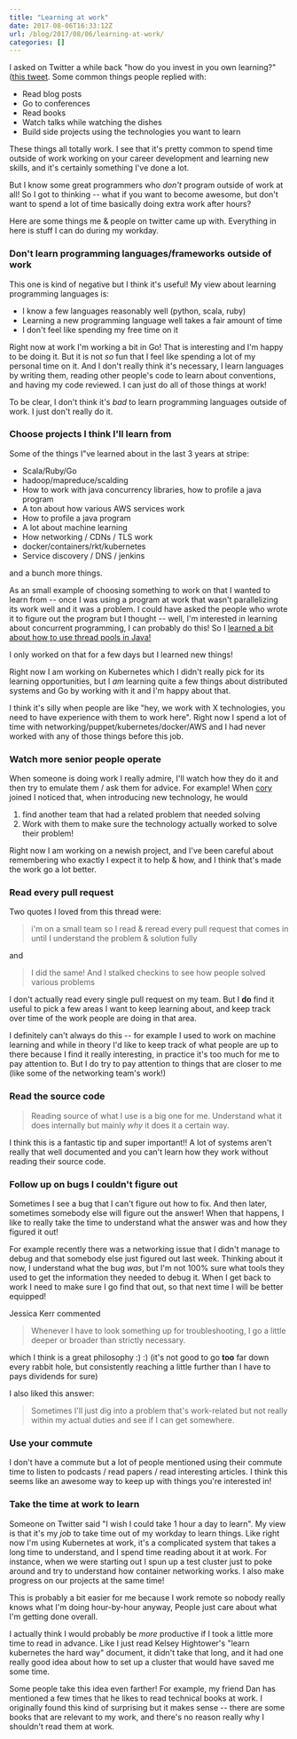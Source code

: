 ```yaml
---
title: "Learning at work"
date: 2017-08-06T16:33:12Z
url: /blog/2017/08/06/learning-at-work/
categories: []
---
```

 
I asked on Twitter a while back "how do you invest in you own learning?" ([this tweet](https://twitter.com/b0rk/status/887111177062555648). Some common things people replied with: 
 
* Read blog posts 
* Go to conferences 
* Read books 
* Watch talks while watching the dishes 
* Build side projects using the technologies you want to learn 
 
These things all totally work. I see that it's pretty common to spend time
outside of work working on your career development and learning new skills, and
it's certainly something I've done a lot. 
 
But I know some great programmers who *don't* program outside of work at all!
So I got to thinking -- what if you want to become awesome, but don't want to
spend a lot of time basically doing extra work after hours? 
 
Here are some things me & people on twitter came up with. Everything in here is
stuff I can do during my workday. 
 
### Don't learn programming languages/frameworks outside of work 
 
This one is kind of negative but I think it's useful! My view about learning programming languages is: 
 
* I know a few languages reasonably well (python, scala, ruby) 
* Learning a new programming language well takes a fair amount of time 
* I don't feel like spending my free time on it 
 
Right now at work I'm working a bit in Go! That is interesting and I'm happy to
be doing it. But it is not *so* fun that I feel like spending a lot of my
personal time on it. And I don't really think it's necessary, I learn languages
by writing them, reading other people's code to learn about conventions, and
having my code reviewed. I can just do all of those things at work! 
 
To be clear, I don't think it's *bad* to learn programming languages outside of
work. I just don't really do it. 
 
### Choose projects I think I'll learn from 
 
Some of the things I"ve learned about in the last 3 years at stripe: 
 
* Scala/Ruby/Go 
* hadoop/mapreduce/scalding 
* How to work with java concurrency libraries, how to profile a java program 
* A ton about how various AWS services work 
* How to profile a java program 
* A lot about machine learning 
* How networking / CDNs / TLS work 
* docker/containers/rkt/kubernetes 
* Service discovery / DNS / jenkins  
 
and a bunch more things.

As an small example of choosing something to work on that I wanted to learn from --
once I was using a program at work that wasn't parallelizing its work well and
it was a problem. I could have asked the people who wrote it to figure out the
program but I thought -- well, I'm interested in learning about concurrent
programming, I can probably do this! So I [learned a bit about how to use thread pools in Java!](https://jvns.ca/blog/2016/03/29/thread-pools-part-ii-i-love-blocking/)  
 
I only worked on that for a few days but I learned new things!
 
Right now I am working on Kubernetes which I didn't really pick for its
learning opportunities, but I *am* learning quite a few things about
distributed systems and Go by working with it and I'm happy about that. 
 
I think it's silly when people are like "hey, we work with X technologies, you
need to have experience with them to work here". Right now I spend a lot of
time with networking/puppet/kubernetes/docker/AWS and I had never worked with
any of those things before this job. 
 
### Watch more senior people operate 
 
When someone is doing work I really admire, I'll watch how they do it and then try to emulate them / ask them for advice. For example! When [cory](http://onemogin.com/) joined I noticed that, when introducing new technology, he would 
 
 
1. find another team that had a related problem that needed solving 
2. Work with them to make sure the technology actually worked to solve their problem! 
 
Right now I am working on a newish project, and I've been careful about
remembering who exactly I expect it to help & how, and I think that's made the
work go a lot better. 
 

### Read every pull request

Two quotes I loved from this thread were:

> i'm on a small team so I read & reread every pull request that comes in until
> I understand the problem & solution fully
 
and

> I did the same! And I stalked checkins to see how people solved various
> problems

I don't actually read every single pull request on my team. But I **do** find
it useful to pick a few areas I want to keep learning about, and keep track
over time of the work people are doing in that area.

I definitely can't always do this -- for example I used to work on machine
learning and while in theory I'd like to keep track of what people are up to
there because I find it really interesting, in practice it's too much for me to
pay attention to. But I do try to pay attention to things that are closer to me
(like some of the networking team's work!)

### Read the source code 

> Reading source of what I use is a big one for me. Understand what it does
> internally but mainly *why* it does it a certain way.

I think this is a fantastic tip and super important!! A lot of systems aren't
really that well documented and you can't learn how they work without reading
their source code.

### Follow up on bugs I couldn't figure out 
 
Sometimes I see a bug that I can't figure out how to fix. And then later,
sometimes somebody else will figure out the answer! When that happens, I like
to really take the time to understand what the answer was and how they figured
it out!
 
For example recently there was a networking issue that I didn't manage to debug
and that somebody else just figured out last week. Thinking about it now, I
understand what the bug *was*, but I'm not 100% sure what tools they used to
get the information they needed to debug it. When I get back to work I need to
make sure I go find that out, so that next time I will be better equipped! 
 

Jessica Kerr commented

> Whenever I have to look something up for troubleshooting, I go a little deeper
> or broader than strictly necessary.

which I think is a great philosophy :) :) (it's not good to go **too** far
down every rabbit hole, but consistently reaching a little further than I have
to pays dividends for sure)

I also liked this answer:

> Sometimes I'll just dig into a problem that's work-related but not really
> within my actual duties and see if I can get somewhere.
 
### Use your commute

I don't have a commute but a lot of people mentioned using their commute time
to listen to podcasts / read papers / read interesting articles. I think
this seems like an awesome way to keep up with things you're interested in!

### Take the time at work to learn 
 
Someone on Twitter said "I wish I could take 1 hour a day to learn". My view is
that it's my *job* to take time out of my workday to learn things. Like
right now I'm using Kubernetes at work, it's a complicated system that takes a
long time to understand, and I spend time reading about it at work. For
instance, when we were starting out I spun up a test cluster just to poke
around and try to understand how container networking works. I also make
progress on our projects at the same time! 
 
This is probably a bit easier for me because I work remote so nobody really knows
what I'm doing hour-by-hour anyway, People just care about what I'm getting
done overall. 
 
I actually think I would probably be *more* productive if I took a little more
time to read in advance. Like I just read Kelsey Hightower's "learn kubernetes
the hard way" document, it didn't take that long, and it had one really good
idea about how to set up a cluster that would have saved me some time. 
 
Some people take this idea even farther! For example, my friend Dan has
mentioned a few times that he likes to read technical books at work. I
originally found this kind of surprising but it makes sense -- there are some
books that are relevant to my work, and there's no reason really why I
shouldn't read them at
work. 
